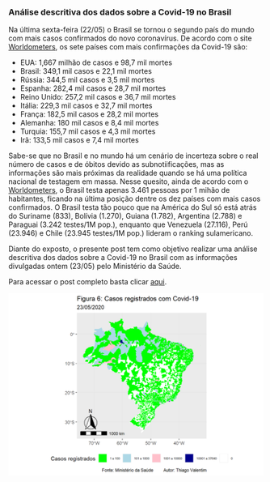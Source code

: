### Análise descritiva dos dados sobre a Covid-19 no Brasil

Na última sexta-feira (22/05) o Brasil se tornou o segundo país do mundo com mais casos confirmados do novo coronavírus. De acordo com o site [Worldometers](https://www.worldometers.info/coronavirus/), os sete países com mais confirmações da Covid-19 são:

* EUA: 1,667 milhão de casos e 98,7 mil mortes
* Brasil: 349,1 mil casos e 22,1 mil mortes
* Rússia: 344,5 mil casos e 3,5 mil mortes
* Espanha: 282,4 mil casos e 28,7 mil mortes
* Reino Unido: 257,2 mil casos e 36,7 mil mortes
* Itália: 229,3 mil casos e 32,7 mil mortes
* França: 182,5 mil casos e 28,2 mil mortes
* Alemanha: 180 mil casos e 8,4 mil mortes
* Turquia: 155,7 mil casos e 4,3 mil mortes
* Irã: 133,5 mil casos e 7,4 mil mortes

Sabe-se que no Brasil e no mundo há um cenário de incerteza sobre o real número de casos e de óbitos devido as subnotiificações, mas as informações são mais próximas da realidade quando se há uma política nacional de testagem em massa. Nesse quesito, ainda de acordo com o [Worldometers](https://www.worldometers.info/coronavirus/), o Brasil testa apenas 3.461 pessoas por 1 mihão de habitantes, ficando na última posição dentre os dez países com mais casos confirmados. O Brasil testa tão pouco que na América do Sul só está atrás do Suriname (833), Bolívia (1.270), Guiana (1.782), Argentina (2.788) e Paraguai (3.242 testes/1M pop.), enquanto que Venezuela (27.116), Perú (23.946) e Chile (23.945 testes/1M pop.) lideram o ranking sulamericano.

Diante do exposto, o presente post tem como objetivo realizar uma análise descritiva dos dados sobre a Covid-19 no Brasil com as informações divulgadas ontem (23/05) pelo Ministério da Saúde.

Para acessar o post completo basta clicar [aqui](https://thiagovalentim.netlify.app/post/analise-descritiva-dos-dados-sobre-a-covid-19-no-brasil/).

![](https://raw.githubusercontent.com/ThiagoValentimMarques/an-lise_covid23-05/master/unnamed-chunk-8-1.png)

